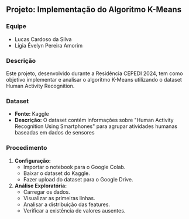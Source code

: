 ## Projeto: Implementação do Algoritmo K-Means

### Equipe
* Lucas Cardoso da Silva
* Lígia Évelyn Pereira Amorim

### Descrição
Este projeto, desenvolvido durante a Residência CEPEDI 2024, tem como objetivo implementar e analisar o algoritmo K-Means utilizando o dataset Human Activity Recognition.

### Dataset
* **Fonte:** Kaggle
* **Descrição:** O dataset contém informações sobre "Human Activity Recognition Using Smartphones" para agrupar atividades humanas baseadas em dados de sensores

### Procedimento
1. **Configuração:**
   * Importar o notebook para o Google Colab.
   * Baixar o dataset do Kaggle.
   * Fazer upload do dataset para o Google Drive.
2. **Análise Exploratória:**
   * Carregar os dados.
   * Visualizar as primeiras linhas.
   * Analisar a distribuição das features.
   * Verificar a existência de valores ausentes.
